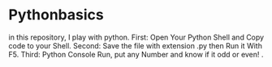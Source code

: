 # Pythonbasics
in this repository, I play with python.
First: Open Your Python Shell and Copy code to your Shell.
Second: Save the file with extension .py then Run it With F5.
Third: Python Console Run, put any Number and know if it odd or even! .
